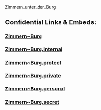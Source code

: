 ﻿Zimmern_unter_der_Burg
## Confidential Links & Embeds: 

### [Zimmern~Burg](/_public/Earth/Continent/Europe/Europe~Central/Germany/Germany~West/Baden-Wuerttemberg/counties~BW/Zollernalbkreis/cities~Zollernalb/Oberes_Schlichemtal/boroughs~Schlichemtal/Zimmern~Burg.md) 

### [Zimmern~Burg.internal](/_internal/Earth/Continent/Europe/Europe~Central/Germany/Germany~West/Baden-Wuerttemberg/counties~BW/Zollernalbkreis/cities~Zollernalb/Oberes_Schlichemtal/boroughs~Schlichemtal/Zimmern~Burg.internal.md) 

### [Zimmern~Burg.protect](/_protect/Earth/Continent/Europe/Europe~Central/Germany/Germany~West/Baden-Wuerttemberg/counties~BW/Zollernalbkreis/cities~Zollernalb/Oberes_Schlichemtal/boroughs~Schlichemtal/Zimmern~Burg.protect.md) 

### [Zimmern~Burg.private](/_private/Earth/Continent/Europe/Europe~Central/Germany/Germany~West/Baden-Wuerttemberg/counties~BW/Zollernalbkreis/cities~Zollernalb/Oberes_Schlichemtal/boroughs~Schlichemtal/Zimmern~Burg.private.md) 

### [Zimmern~Burg.personal](/_personal/Earth/Continent/Europe/Europe~Central/Germany/Germany~West/Baden-Wuerttemberg/counties~BW/Zollernalbkreis/cities~Zollernalb/Oberes_Schlichemtal/boroughs~Schlichemtal/Zimmern~Burg.personal.md) 

### [Zimmern~Burg.secret](/_secret/Earth/Continent/Europe/Europe~Central/Germany/Germany~West/Baden-Wuerttemberg/counties~BW/Zollernalbkreis/cities~Zollernalb/Oberes_Schlichemtal/boroughs~Schlichemtal/Zimmern~Burg.secret.md) 
